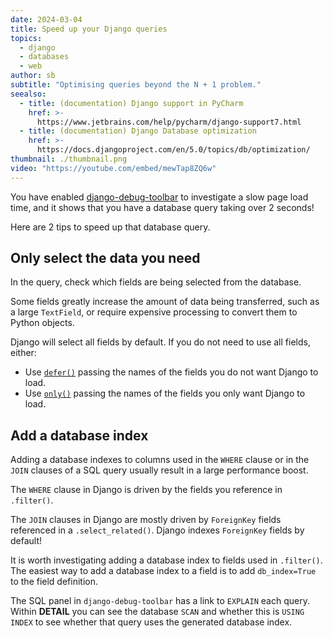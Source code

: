 ```yaml
---
date: 2024-03-04
title: Speed up your Django queries
topics:
  - django
  - databases
  - web
author: sb
subtitle: "Optimising queries beyond the N + 1 problem."
seealso:
  - title: (documentation) Django support in PyCharm
    href: >-
      https://www.jetbrains.com/help/pycharm/django-support7.html
  - title: (documentation) Django Database optimization
    href: >-
      https://docs.djangoproject.com/en/5.0/topics/db/optimization/
thumbnail: ./thumbnail.png
video: "https://youtube.com/embed/mewTap8ZQ6w"
---
```


You have enabled [django-debug-toolbar](https://django-debug-toolbar.readthedocs.io/en/latest/installation.html) to investigate a slow page load time, and it shows that you have a database query taking over 2 seconds!

Here are 2 tips to speed up that database query.

## Only select the data you need

In the query, check which fields are being selected from the database.

Some fields greatly increase the amount of data being transferred, such as a large `TextField`, or require expensive processing to convert them to Python objects.

Django will select all fields by default. If you do not need to use all fields, either:

- Use [`defer()`](https://docs.djangoproject.com/en/5.0/ref/models/querysets/#django.db.models.query.QuerySet.defer) passing the names of the fields you do not want Django to load.
- Use [`only()`](https://docs.djangoproject.com/en/5.0/ref/models/querysets/#only) passing the names of the fields you only want Django to load.

## Add a database index

Adding a database indexes to columns used in the `WHERE` clause or in the `JOIN` clauses of a SQL query usually result in a large performance boost.

The `WHERE` clause in Django is driven by the fields you reference in `.filter()`.

The `JOIN` clauses in Django are mostly driven by `ForeignKey` fields referenced in a `.select_related()`. Django indexes `ForeignKey` fields by default!

It is worth investigating adding a database index to fields used in `.filter()`. The easiest way to add a database index to a field is to add `db_index=True` to the field definition.

The SQL panel in `django-debug-toolbar` has a link to `EXPLAIN` each query. Within **DETAIL** you can see the database `SCAN` and whether this is `USING INDEX` to see whether that query uses the generated database index.
